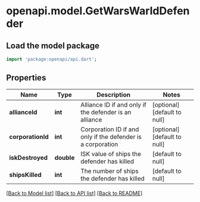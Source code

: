 # openapi.model.GetWarsWarIdDefender

## Load the model package
```dart
import 'package:openapi/api.dart';
```

## Properties
Name | Type | Description | Notes
------------ | ------------- | ------------- | -------------
**allianceId** | **int** | Alliance ID if and only if the defender is an alliance | [optional] [default to null]
**corporationId** | **int** | Corporation ID if and only if the defender is a corporation | [optional] [default to null]
**iskDestroyed** | **double** | ISK value of ships the defender has killed | [default to null]
**shipsKilled** | **int** | The number of ships the defender has killed | [default to null]

[[Back to Model list]](../README.md#documentation-for-models) [[Back to API list]](../README.md#documentation-for-api-endpoints) [[Back to README]](../README.md)


